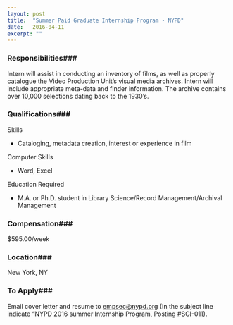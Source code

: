 ```yaml
---
layout: post
title:  "Summer Paid Graduate Internship Program - NYPD"
date:   2016-04-11
excerpt: ""
---
```




### Responsibilities###

Intern will assist in conducting an inventory of films, as well as properly catalogue the Video Production Unit’s visual media archives.  Intern will include appropriate meta-data and finder information.  The archive contains over 10,000 selections dating back to the 1930’s.


### Qualifications###

Skills

* Cataloging, metadata creation, interest or experience in film

Computer Skills

* Word, Excel

Education Required

* M.A. or Ph.D. student in Library Science/Record Management/Archival Management


### Compensation###

$595.00/week


### Location###

New York, NY




### To Apply###

Email cover letter and resume to empsec@nypd.org (In the subject line indicate “NYPD 2016 summer Internship Program, Posting #SGI-011).





